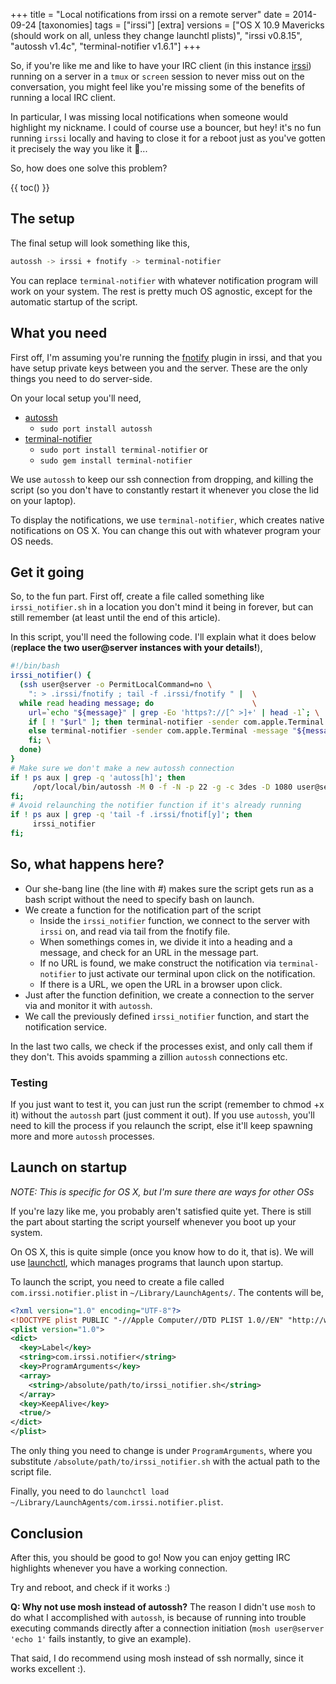+++
title = "Local notifications from irssi on a remote server"
date = 2014-09-24
[taxonomies]
tags = ["irssi"]
[extra]
versions = ["OS X 10.9 Mavericks (should work on all, unless they change launchtl plists)", "irssi v0.8.15", "autossh v1.4c", "terminal-notifier v1.6.1"]
+++

So, if you're like me and like to have your IRC client (in this instance [irssi](http://www.irssi.org)) running on a server in a `tmux` or `screen` session to never miss out on the conversation, you might feel like you're missing some of the benefits of running a local IRC client.

In particular, I was missing local notifications when someone would highlight my nickname. I could of course use a bouncer, but hey! it's no fun running `irssi` locally and having to close it for a reboot just as you've gotten it precisely the way you like it 🙂...

So, how does one solve this problem?

<div></div><!-- more -->

{{ toc() }}

## The setup
The final setup will look something like this,

```bash
autossh -> irssi + fnotify -> terminal-notifier
```

You can replace `terminal-notifier` with whatever notification program will work on your system. The rest is pretty much OS agnostic, except for the automatic startup of the script.


## What you need
First off, I'm assuming you're running the [fnotify](http://www.leemhuis.info/files/fnotify/fnotify) plugin in irssi, and that you have setup private keys between you and the server. These are the only things you need to do server-side.

On your local setup you'll need,
* [autossh](http://www.harding.motd.ca/autossh/)
  * `sudo port install autossh`
* [terminal-notifier](https://github.com/alloy/terminal-notifier)
  * `sudo port install terminal-notifier` or
  * `sudo gem install terminal-notifier`

We use `autossh` to keep our ssh connection from dropping, and killing the script (so you don't have to constantly restart it whenever you close the lid on your laptop).

To display the notifications, we use `terminal-notifier`, which creates native notifications on OS X. You can change this out with whatever program your OS needs.


## Get it going
So, to the fun part. First off, create a file called something like `irssi_notifier.sh` in a location you don't mind it being in forever, but can still remember (at least until the end of this article).

In this script, you'll need the following code. I'll explain what it does below (__replace the two user@server instances with your details!__),

```bash
#!/bin/bash
irssi_notifier() {
  (ssh user@server -o PermitLocalCommand=no \
    ": > .irssi/fnotify ; tail -f .irssi/fnotify " |  \
  while read heading message; do                      \
    url=`echo "${message}" | grep -Eo 'https?://[^ >]+' | head -1`; \
    if [ ! "$url" ]; then terminal-notifier -sender com.apple.Terminal -message "${message}" -title "${heading}" -activate com.apple.Terminal; \
    else terminal-notifier -sender com.apple.Terminal -message "${message}" -title "${heading}" -open "${url}"; \
    fi; \
  done)
}
# Make sure we don't make a new autossh connection
if ! ps aux | grep -q 'autoss[h]'; then
     /opt/local/bin/autossh -M 0 -f -N -p 22 -g -c 3des -D 1080 user@server;
fi;
# Avoid relaunching the notifier function if it's already running
if ! ps aux | grep -q 'tail -f .irssi/fnotif[y]'; then
     irssi_notifier
fi;
```


## So, what happens here?
* Our she-bang line (the line with #) makes sure the script gets run as a bash script without the need to specify bash on launch.
* We create a function for the notification part of the script
  * Inside the `irssi_notifier` function, we connect to the server with `irssi` on, and read via tail from the fnotify file.
  * When somethings comes in, we divide it into a heading and a message, and check for an URL in the message part.
  * If no URL is found, we make construct the notification via `terminal-notifier` to just activate our terminal upon click on the notification.
  * If there is a URL, we open the URL in a browser upon click.
* Just after the function definition, we create a connection to the server via and monitor it with `autossh`.
* We call the previously defined `irssi_notifier` function, and start the notification service.

In the last two calls, we check if the processes exist, and only call them if they don't. This avoids spamming a zillion `autossh` connections etc.

### Testing
If you just want to test it, you can just run the script (remember to chmod +x it) without the `autossh` part (just comment it out). If you use `autossh`, you'll need to kill the process if you relaunch the script, else it'll keep spawning more and more `autossh` processes.


## Launch on startup
_NOTE: This is specific for OS X, but I'm sure there are ways for other OSs_

If you're lazy like me, you probably aren't satisfied quite yet. There is still the part about starting the script yourself whenever you boot up your system.

On OS X, this is quite simple (once you know how to do it, that is). We will use [launchctl](https://developer.apple.com/library/mac/documentation/Darwin/Reference/ManPages/man1/launchctl.1.html), which manages programs that launch upon startup.


To launch the script, you need to create a file called `com.irssi.notifier.plist` in `~/Library/LaunchAgents/`. The contents will be,


```xml
<?xml version="1.0" encoding="UTF-8"?>
<!DOCTYPE plist PUBLIC "-//Apple Computer//DTD PLIST 1.0//EN" "http://www.apple.com/DTDs/PropertyList-1.0.dtd">
<plist version="1.0">
<dict>
  <key>Label</key>
  <string>com.irssi.notifier</string>
  <key>ProgramArguments</key>
  <array>
    <string>/absolute/path/to/irssi_notifier.sh</string>
  </array>
  <key>KeepAlive</key>
  <true/>
</dict>
</plist>
```


The only thing you need to change is under `ProgramArguments`, where you substitute `/absolute/path/to/irssi_notifier.sh` with the actual path to the script file.

Finally, you need to do `launchctl load ~/Library/LaunchAgents/com.irssi.notifier.plist`.

## Conclusion
After this, you should be good to go! Now you can enjoy getting IRC highlights whenever you have a working connection.

Try and reboot, and check if it works :)

__Q: Why not use mosh instead of autossh?__
The reason I didn't use `mosh` to do what I accomplished with `autossh`, is because of running into trouble executing commands directly after a connection initiation (`mosh user@server 'echo 1'` fails instantly, to give an example).

That said, I do recommend using mosh instead of ssh normally, since it works excellent :).
